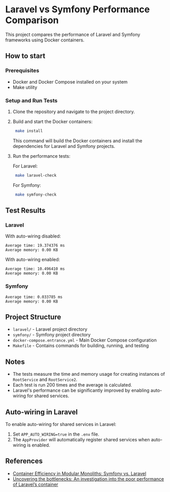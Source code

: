 # Laravel vs Symfony Performance Comparison

This project compares the performance of Laravel and Symfony frameworks using Docker containers.

## How to start

### Prerequisites
- Docker and Docker Compose installed on your system
- Make utility

### Setup and Run Tests

1. Clone the repository and navigate to the project directory.

2. Build and start the Docker containers:
   ```bash
    make install
   ```
   This command will build the Docker containers and install the dependencies for Laravel and Symfony projects.

3. Run the performance tests:

   For Laravel:
   ```bash
    make laravel-check
   ```

   For Symfony:
   ```bash
    make symfony-check
   ```

## Test Results

### Laravel

With auto-wiring disabled:
```
Average time: 19.374376 ms
Average memory: 0.00 KB
```

With auto-wiring enabled:
```
Average time: 10.496410 ms
Average memory: 0.00 KB
```

### Symfony

```
Average time: 0.033785 ms
Average memory: 0.00 KB
```

## Project Structure

- `laravel/` - Laravel project directory
- `symfony/` - Symfony project directory
- `docker-compose.entrance.yml` - Main Docker Compose configuration
- `Makefile` - Contains commands for building, running, and testing

## Notes

- The tests measure the time and memory usage for creating instances of `RootService` and `RootService2`.
- Each test is run 200 times and the average is calculated.
- Laravel's performance can be significantly improved by enabling auto-wiring for shared services.

## Auto-wiring in Laravel

To enable auto-wiring for shared services in Laravel:

1. Set `APP_AUTO_WIRING=true` in the `.env` file.
2. The `AppProvider` will automatically register shared services when auto-wiring is enabled.

## References

- [Container Efficiency in Modular Monoliths: Symfony vs. Laravel](https://sarvendev.com/2024/07/container-efficiency-in-modular-monoliths-symfony-vs-laravel/)
- [Uncovering the bottlenecks: An investigation into the poor performance of Laravel’s container](https://sarvendev.com/2023/04/uncovering-the-bottlenecks-an-investigation-into-the-poor-performance-of-laravels-container/)